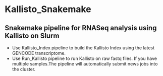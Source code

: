 # Kallisto_Snakemake
## Snakemake pipeline for RNASeq analysis using Kallisto on Slurm

- Use Kallisto_Index pipeline to build the Kallisto Index using the latest GENCODE transcriptome.
- Use Run_Kallisto pipeline to run Kallisto on raw fastq files. If you have multiple samples.The pipeline will automatically submit news jobs into the cluster.
